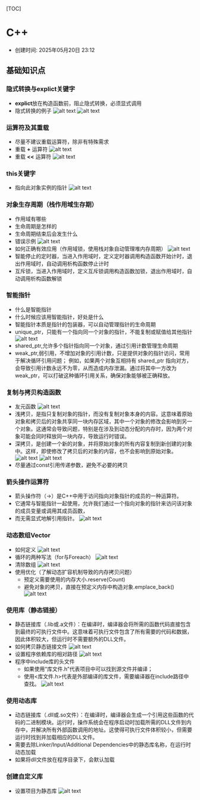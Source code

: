 [TOC]
# C++

- 创建时间: 2025年05月20日 23:12

## 基础知识点
### 隐式转换与explict关键字
- **explict**放在构造函数前，阻止隐式转换，必须显式调用
- 隐式转换的例子
![alt text](assets/20250520--C++/image.png)
![alt text](assets/20250520--C++/image-1.png)

### 运算符及其重载
- 尽量不建议重载运算符，除非有特殊需求
- 重载 **+** 运算符
![alt text](assets/20250520--C++/image-2.png)
- 重载 **<<** 运算符
![alt text](assets/20250520--C++/image-3.png)

### this关键字
- 指向此对象实例的指针
![alt text](assets/20250520--C++/image-4.png)

### 对象生存周期（栈作用域生存期）
- 作用域有哪些
- 生命周期是怎样的
- 生命周期结束后会发生什么
- 错误示例
  ![alt text](assets/20250520--C++/image-5.png)
- 如何正确有效应用（作用域锁，使用栈对象自动管理堆内存周期）
![alt text](assets/20250520--C++/image-6.png)
- 智能停止的定时器，当进入作用域时，定义定时器调用构造函数开始计时，退出作用域时，自动调用析构函数停止计时
- 互斥锁，当进入作用域时，定义互斥锁调用构造函数加锁，退出作用域时，自动调用析构函数解锁

### 智能指针
- 什么是智能指针
- 什么时候应该用智能指针，好处是什么
- 智能指针本质是指针的包装器，可以自动管理指针的生命周期
- unique_ptr，只能有一个指向同一个对象的指针，不能复制或赋值给其他指针
  ![alt text](assets/20250520--C++/image-7.png)
- shared_ptr,允许多个指针指向同一个对象，通过引用计数管理生命周期
- weak_ptr,弱引用，不增加对象的引用计数，只是提供对象的指针访问，常用于解决循环引用问题；
例如，如果两个对象互相持有 shared_ptr 指向对方，会导致引用计数永远不为零，从而造成内存泄漏。通过将其中一方改为 weak_ptr，可以打破这种循环引用关系，确保对象能够被正确释放。


### 复制与拷贝构造函数
- 友元函数
  ![alt text](assets/20250520--C++/image-8.png)
- 浅拷贝，是指只复制对象的指针，而没有复制对象本身的内容。这意味着原始对象和拷贝后的对象共享同一块内存区域，其中一个对象的修改会影响到另一个对象。这通常会导致问题，特别是在涉及到动态分配的内存时，因为两个对象可能会同时释放同一块内存，导致运行时错误。
- 深拷贝，是创建一个新的对象，并将原始对象的所有内容复制到新创建的对象中。这样，即使修改了拷贝后的对象的内容，也不会影响到原始对象。
![alt text](assets/20250520--C++/image-9.png)
![alt text](assets/20250520--C++/image-10.png)
- 尽量通过const引用传递参数，避免不必要的拷贝

### 箭头操作运算符
- 箭头操作符（->）是C++中用于访问指向对象指针的成员的一种运算符。
- 它通常与智能指针一起使用，允许我们通过一个指向对象的指针来访问该对象的成员变量或调用其成员函数，
- 而无需显式地解引用指针。
![alt text](assets/20250520--C++/image-11.png)

### 动态数组Vector
- 如何定义
![alt text](assets/20250520--C++/image-12.png)
- 循环的两种写法（for与Foreach）
![alt text](assets/20250520--C++/image-13.png)
- 清除数组
![alt text](assets/20250520--C++/image-14.png)
- 使用优化（了解动态扩容机制导致的内存拷贝问题）
  - 预定义需要使用的内存大小.reserve(Count)
  - 避免对象的拷贝，直接在预定义内存中构造对象.emplace_back()
![alt text](assets/20250520--C++/image-15.png)


### 使用库（静态链接）
- 静态链接库（.lib或.a文件）：在编译时，编译器会将所需的函数代码直接包含到最终的可执行文件中。这意味着可执行文件包含了所有需要的代码和数据，因此体积较大，但运行时不需要额外的DLL文件。
- 如何拷贝静态链接文件
![alt text](assets/20250520--C++/image-16.png)
- 设置程序依赖库的相对路径
![alt text](assets/20250520--C++/image-17.png)
- 程序中include库的头文件
  - 如果使用“库文件.h”代表项目中可以找到源文件并编译；
  - 使用<库文件.h>代表是外部编译的库文件，需要编译器在include路径中查找。 
![alt text](assets/20250520--C++/image-18.png)

### 使用动态库
  - 动态链接库（.dll或.so文件）：在编译时，编译器会生成一个引用这些函数的代码的二进制模块。运行时，操作系统会在程序启动时加载所需的DLL文件到内存中，并解决所有外部函数调用的地址。这使得可执行文件体积较小，但需要运行时找到并加载相应的DLL文件。
  - 需要去除Linker/Input/Additional Dependencies中的静态库名称，在运行时动态加载
  - 如果将dll文件放在程序目录下，会默认加载

### 创建自定义库
- 设置项目为静态库
![alt text](assets/20250520--C++/image-19.png)